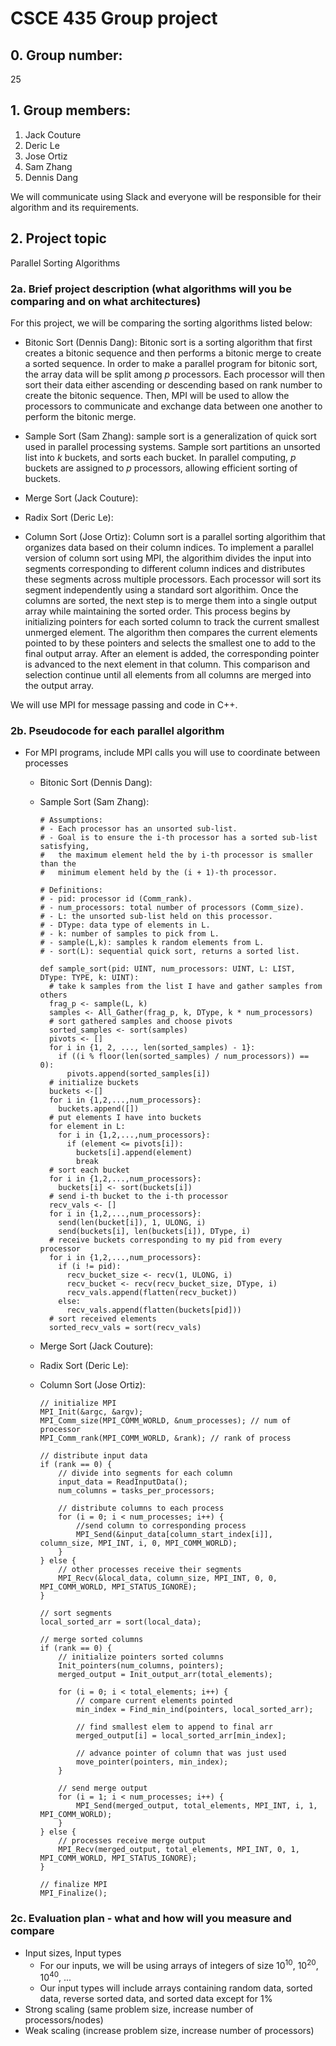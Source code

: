# CSCE 435 Group project

## 0. Group number:

25

## 1. Group members:

1. Jack Couture
2. Deric Le
3. Jose Ortiz
4. Sam Zhang
5. Dennis Dang

We will communicate using Slack and everyone will be responsible for their algorithm and its requirements.

## 2. Project topic

Parallel Sorting Algorithms

### 2a. Brief project description (what algorithms will you be comparing and on what architectures)

For this project, we will be comparing the sorting algorithms listed below:

- Bitonic Sort (Dennis Dang): Bitonic sort is a sorting algorithm that first creates a bitonic sequence and then performs a bitonic merge to create a sorted sequence. In order to make a parallel program for bitonic sort, the array data will be split among $p$ processors. Each processor will then sort their data either ascending or descending based on rank number to create the bitonic sequence. Then, MPI will be used to allow the processors to communicate and exchange data between one another to perform the bitonic merge.

- Sample Sort (Sam Zhang): sample sort is a generalization of quick sort used in parallel processing systems. Sample sort partitions an unsorted list into $k$ buckets, and sorts each bucket. In parallel computing, $p$ buckets are assigned to $p$ processors, allowing efficient sorting of buckets.

- Merge Sort (Jack Couture):

- Radix Sort (Deric Le):

- Column Sort (Jose Ortiz): Column sort is a parallel sorting algorithim that organizes data based on their column indices. To implement a parallel version of column sort using MPI, the algorithim divides the input into segments corresponding to different column indices and distributes these segments across multiple processors. Each processor will sort its segment independently using a standard sort algorithim. Once the columns are sorted, the next step is to merge them into a single output array while maintaining the sorted order. This process begins by initializing pointers for each sorted column to track the current smallest unmerged element. The algorithm then compares the current elements pointed to by these pointers and selects the smallest one to add to the final output array. After an element is added, the corresponding pointer is advanced to the next element in that column. This comparison and selection continue until all elements from all columns are merged into the output array.

We will use MPI for message passing and code in C++.

### 2b. Pseudocode for each parallel algorithm

- For MPI programs, include MPI calls you will use to coordinate between processes

  - Bitonic Sort (Dennis Dang):
  - Sample Sort (Sam Zhang):

    ```
    # Assumptions:
    # - Each processor has an unsorted sub-list.
    # - Goal is to ensure the i-th processor has a sorted sub-list satisfying,
    #   the maximum element held the by i-th processor is smaller than the
    #   minimum element held by the (i + 1)-th processor.

    # Definitions:
    # - pid: processor id (Comm_rank).
    # - num_processors: total number of processors (Comm_size).
    # - L: the unsorted sub-list held on this processor.
    # - DType: data type of elements in L.
    # - k: number of samples to pick from L.
    # - sample(L,k): samples k random elements from L.
    # - sort(L): sequential quick sort, returns a sorted list.

    def sample_sort(pid: UINT, num_processors: UINT, L: LIST, DType: TYPE, k: UINT):
      # take k samples from the list I have and gather samples from others
      frag_p <- sample(L, k)
      samples <- All_Gather(frag_p, k, DType, k * num_processors)
      # sort gathered samples and choose pivots
      sorted_samples <- sort(samples)
      pivots <- []
      for i in {1, 2, ..., len(sorted_samples) - 1}:
        if ((i % floor(len(sorted_samples) / num_processors)) == 0):
          pivots.append(sorted_samples[i])
      # initialize buckets
      buckets <-[]
      for i in {1,2,...,num_processors}:
        buckets.append([])
      # put elements I have into buckets
      for element in L:
        for i in {1,2,...,num_processors}:
          if (element <= pivots[i]):
            buckets[i].append(element)
            break
      # sort each bucket
      for i in {1,2,...,num_processors}:
        buckets[i] <- sort(buckets[i])
      # send i-th bucket to the i-th processor
      recv_vals <- []
      for i in {1,2,...,num_processors}:
        send(len(bucket[i]), 1, ULONG, i)
        send(buckets[i], len(buckets[i]), DType, i)
      # receive buckets corresponding to my pid from every processor
      for i in {1,2,...,num_processors}:
        if (i != pid):
          recv_bucket_size <- recv(1, ULONG, i)
          recv_bucket <- recv(recv_bucket_size, DType, i)
          recv_vals.append(flatten(recv_bucket))
        else:
          recv_vals.append(flatten(buckets[pid]))
      # sort received elements
      sorted_recv_vals = sort(recv_vals)
    ```

  - Merge Sort (Jack Couture):
  - Radix Sort (Deric Le):

  - Column Sort (Jose Ortiz):

    ```
    // initialize MPI
    MPI_Init(&argc, &argv);
    MPI_Comm_size(MPI_COMM_WORLD, &num_processes); // num of processor
    MPI_Comm_rank(MPI_COMM_WORLD, &rank); // rank of process

    // distribute input data
    if (rank == 0) {
        // divide into segments for each column
        input_data = ReadInputData();
        num_columns = tasks_per_processors;

        // distribute columns to each process
        for (i = 0; i < num_processes; i++) {
            //send column to corresponding process
            MPI_Send(&input_data[column_start_index[i]], column_size, MPI_INT, i, 0, MPI_COMM_WORLD);
        }
    } else {
        // other processes receive their segments
        MPI_Recv(&local_data, column_size, MPI_INT, 0, 0, MPI_COMM_WORLD, MPI_STATUS_IGNORE);
    }

    // sort segments
    local_sorted_arr = sort(local_data);

    // merge sorted columns
    if (rank == 0) {
        // initialize pointers sorted columns
        Init_pointers(num_columns, pointers);
        merged_output = Init_output_arr(total_elements);

        for (i = 0; i < total_elements; i++) {
            // compare current elements pointed
            min_index = Find_min_ind(pointers, local_sorted_arr);

            // find smallest elem to append to final arr
            merged_output[i] = local_sorted_arr[min_index];

            // advance pointer of column that was just used
            move_pointer(pointers, min_index);
        }

        // send merge output
        for (i = 1; i < num_processes; i++) {
            MPI_Send(merged_output, total_elements, MPI_INT, i, 1, MPI_COMM_WORLD);
        }
    } else {
        // processes receive merge output
        MPI_Recv(merged_output, total_elements, MPI_INT, 0, 1, MPI_COMM_WORLD, MPI_STATUS_IGNORE);
    }

    // finalize MPI
    MPI_Finalize();
    ```

### 2c. Evaluation plan - what and how will you measure and compare

- Input sizes, Input types
  - For our inputs, we will be using arrays of integers of size 10<sup>10</sup>, 10<sup>20</sup>, 10<sup>40</sup>, ...
  - Our input types will include arrays containing random data, sorted data, reverse sorted data, and sorted data except for 1%
- Strong scaling (same problem size, increase number of processors/nodes) 
- Weak scaling (increase problem size, increase number of processors)
